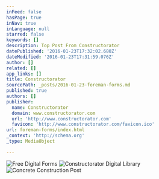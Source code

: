 ```yaml
---
inFeed: false
hasPage: true
inNav: true
inLanguage: null
starred: false
keywords: []
description: Top Post From Constructorator
datePublished: '2016-01-23T17:32:02.680Z'
dateModified: '2016-01-23T17:31:59.076Z'
author: []
related: []
app_links: []
title: Constructorator
sourcePath: _posts/2016-01-23-foreman-forms.md
published: true
authors: []
publisher:
  name: Constructorator
  domain: www.constructorator.com
  url: 'http://www.constructorator.com'
  favicon: 'http://www.constructorator.com/favicon.ico'
url: foreman-forms/index.html
_context: 'http://schema.org'
_type: MediaObject

---
```

![Free Digital Forms](https://the-grid-user-content.s3-us-west-2.amazonaws.com/957ed8b9-7e44-48c4-b6be-0b92f0fd167b.png)
![Constructorator Digital Library](https://the-grid-user-content.s3-us-west-2.amazonaws.com/bac39323-8dc4-4619-81bc-c81cafe9ef13.png)
![Concrete Construction Post](https://the-grid-user-content.s3-us-west-2.amazonaws.com/a6a18369-cbac-40fc-8ffd-d0cb018d83d9.png)
